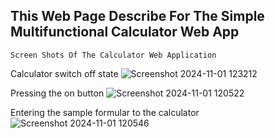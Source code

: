 ##  This Web Page Describe For The Simple Multifunctional Calculator Web App

    Screen Shots Of The Calculator Web Application

Calculator switch off state
![Screenshot 2024-11-01 123212](https://github.com/user-attachments/assets/f4fbee7c-55c7-4509-a604-46c9e1d48c17)

Pressing the on button
![Screenshot 2024-11-01 120522](https://github.com/user-attachments/assets/9b023e71-d582-489e-8f3a-d56378cf6f39)

Entering the sample formular to the calculator
![Screenshot 2024-11-01 120546](https://github.com/user-attachments/assets/e42e5e47-9b8d-43fe-b692-37bed5e5a53e)
